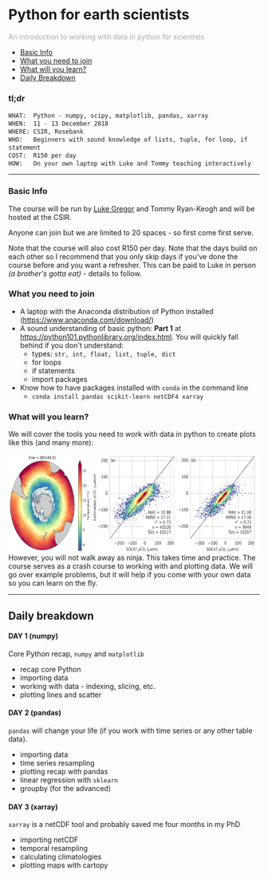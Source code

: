 Python for earth scientists
===========
<p style="color:#aaa">An introduction to working with data in python for scientists</p>

- [Basic Info](#basic-info)
- [What you need to join](#what-you-need-to-join)
- [What will you learn?](what-will-you-learn?)
- [Daily Breakdown](#daily-breakdown)


### tl;dr
```
WHAT:  Python - numpy, scipy, matplotlib, pandas, xarray
WHEN:  11 - 13 December 2018
WHERE: CSIR, Rosebank
WHO:   Beginners with sound knowledge of lists, tuple, for loop, if statement
COST:  R150 per day
HOW:   On your own laptop with Luke and Tommy teaching interactively
```

---

### Basic Info
The course will be run by [Luke Gregor](https://github.com/luke-gregor) and Tommy Ryan-Keogh and will be hosted at the CSIR.

Anyone can join but we are limited to 20 spaces - so first come first serve.

Note that the course will also cost R150 per day. Note that the days build on each other so I recommend that you only skip days if you've done the course before and you want a refresher. This can be paid to Luke in person *(a brother's gotta eat)* - details to follow.

### What you need to join
- A laptop with the Anaconda distribution of Python installed (https://www.anaconda.com/download/)
- A sound understanding of basic python: **Part 1**  at https://python101.pythonlibrary.org/index.html. You will quickly fall behind if you don't understand:
    - types: `str, int, float, list, tuple, dict`
    - for loops
    - if statements
    - import packages
- Know how to have packages installed with `conda` in the command line
    - `conda install pandas scikit-learn netCDF4 xarray`

### What will you learn?
We will cover the tools you need to work with data in python to create plots like this (and many more):

<img src="cartopy_map.png" style="width:33%; height:200px; float:left">
<img src="matplotlib_linreg_2Dhist.png" style="width:66%; height:200px; float:left">

However, you will not walk away as ninja. This takes time and practice. The course serves as a crash course to working with and plotting data. We will go over example problems, but it will help if you come with your own data so you can learn on the fly.

---

## Daily breakdown
#### DAY 1 (numpy)
Core Python recap, `numpy` and `matplotlib`
- recap core Python
- importing data
- working with data - indexing, slicing, etc.
- plotting lines and scatter

#### DAY 2 (pandas)
`pandas` will change your life (if you work with time series or any other table data).
- importing data
- time series resampling
- plotting recap with pandas
- linear regression with `sklearn`
- groupby (for the advanced)

#### DAY 3 (xarray)
`xarray` is a netCDF tool and probably saved me four months in my PhD
- importing netCDF
- temporal resampling
- calculating climatologies
- plotting maps with cartopy
